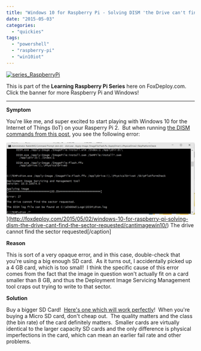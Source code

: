 ```yaml
---
title: "Windows 10 for Raspberry Pi - Solving DISM 'the Drive can't find the sector requested'"
date: "2015-05-03"
categories: 
  - "quickies"
tags: 
  - "powershell"
  - "raspberry-pi"
  - "win10iot"
---
```


[![series_RaspberryPi](images/series_raspberrypi.png?w=636)](http://foxdeploy.com/resources/learning-raspberry-pi-and-windows-10-iot/)

This is part of the **Learning Raspberry Pi Series** here on FoxDeploy.com. Click the banner for more Raspberry Pi and Windows!

* * *

**Symptom**

You're like me, and super excited to start playing with Windows 10 for the Internet of Things (IoT) on your Rasperry Pi 2.  But when running [the DISM commands from this post](http://ms-iot.github.io/content/win10/SetupRPI.htm), you see the following error:

![The drive cannot find the sector requested](images/cantimagewin10.png?w=705)](http://foxdeploy.com/2015/05/02/windows-10-for-raspberry-pi-solving-dism-the-drive-cant-find-the-sector-requested/cantimagewin10/) The drive cannot find the sector requested\[/caption\]

**Reason**

This is sort of a very opaque error, and in this case, double-check that you're using a big enough SD card.  As it turns out, I accidentally picked up a 4 GB card, which is too small!  I think the specific cause of this error comes from the fact that the image in question won't actually fit on a card smaller than 8 GB, and thus the Deployment Image Servicing Management tool craps out trying to write to that sector.

**Solution**

Buy a bigger SD Card!  [Here's one which will work perfectly](http://amzn.to/1I2xN1M)!  When you're buying a Micro SD card, don't cheap out.  The quality matters and the class (the bin rate) of the card definitely matters.  Smaller cards are virtually identical to the larger capacity SD cards and the only difference is physical imperfections in the card, which can mean an earlier fail rate and other problems.
